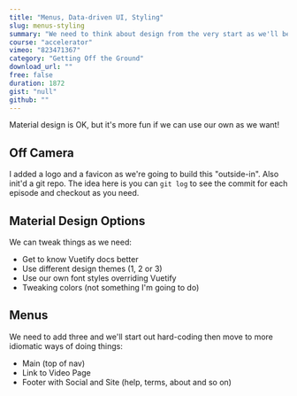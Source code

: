 ```yaml
---
title: "Menus, Data-driven UI, Styling"
slug: menus-styling
summary: "We need to think about design from the very start as we'll be called for a demo at any moment. Count on it."
course: "accelerator"
vimeo: "823471367"
category: "Getting Off the Ground"
download_url: ""
free: false
duration: 1872
gist: "null"
github: ""
---
```


Material design is OK, but it's more fun if we can use our own as we want!

## Off Camera
I added a logo and a favicon as we're going to build this "outside-in". Also init'd a git repo. The idea here is you can `git log` to see the commit for each episode and checkout as you need.

## Material Design Options
We can tweak things as we need:

 - Get to know Vuetify docs better
 - Use different design themes (1, 2 or 3)
 - Use our own font styles overriding Vuetify
 - Tweaking colors (not something I'm going to do)

## Menus
We need to add three and we'll start out hard-coding then move to more idiomatic ways of doing things:

 - Main (top of nav)
 - Link to Video Page
 - Footer with Social and Site (help, terms, about and so on)


